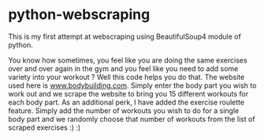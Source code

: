 # python-webscraping
This is my first attempt at webscraping using BeautifulSoup4 module of python.

You know how sometimes, you feel like you are doing the same exercises over and over again in the gym and you feel like you need to add some variety into your workout ? Well this code helps you do that. The website used here is www.bodybuilding.com. Simply enter the body part you wish to work out and we scrape the website to bring you 15 different workouts for each body part. As an additional perk, I have added the exercise roulette feature. Simply add the number of workouts you wish to do for a single body part and we randomly choose that number of workouts from the list of scraped exercises :) :)
